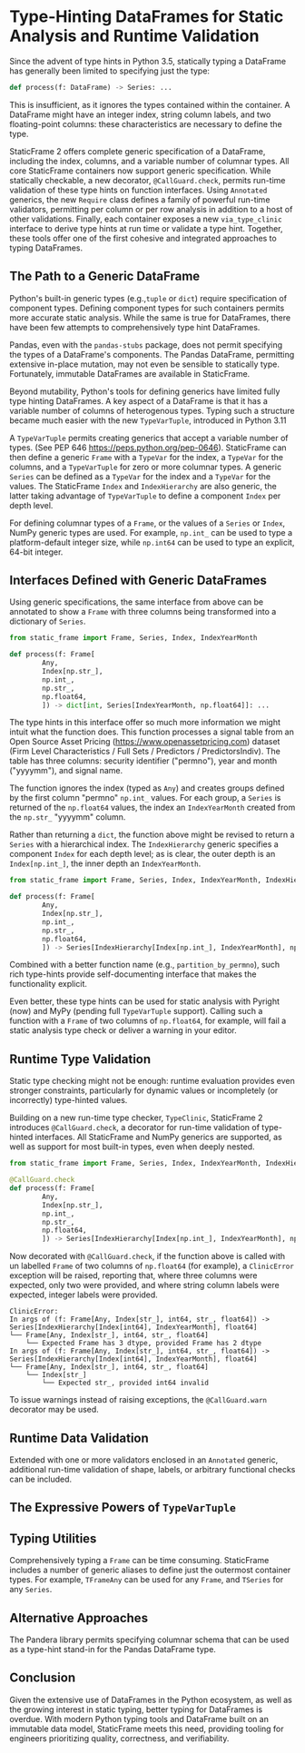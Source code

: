 

# Type-Hinting DataFrames for Static Analysis and Runtime Validation


Since the advent of type hints in Python 3.5, statically typing a DataFrame has generally been limited to specifying just the type:

```python
def process(f: DataFrame) -> Series: ...
```

This is insufficient, as it ignores the types contained within the container. A DataFrame might have an integer index, string column labels, and two floating-point columns: these characteristics are necessary to define the type.

StaticFrame 2 offers complete generic specification of a DataFrame, including the index, columns, and a variable number of columnar types. All core StaticFrame containers now support generic specification. While statically checkable, a new decorator, ``@CallGuard.check``, permits run-time validation of these type hints on function interfaces. Using ``Annotated`` generics, the new ``Require`` class defines a family of powerful run-time validators, permitting per column or per row analysis in addition to a host of other validations. Finally, each container exposes a new ``via_type_clinic`` interface to derive type hints at run time or validate a type hint. Together, these tools offer one of the first cohesive and integrated approaches to typing DataFrames.


## The Path to a Generic DataFrame

Python's built-in generic types (e.g.,``tuple`` or ``dict``) require specification of component types. Defining component types for such containers permits more accurate static analysis. While the same is true for DataFrames, there have been few attempts to comprehensively type hint DataFrames.

Pandas, even with the ``pandas-stubs`` package, does not permit specifying the types of a DataFrame's components. The Pandas DataFrame, permitting extensive in-place mutation, may not even be sensible to statically type. Fortunately, immutable DataFrames are available in StaticFrame.

Beyond mutability, Python's tools for defining generics have limited fully type hinting DataFrames. A key aspect of a DataFrame is that it has a variable number of columns of heterogenous types. Typing such a structure became much easier with the new ``TypeVarTuple``, introduced in Python 3.11

A ``TypeVarTuple`` permits creating generics that accept a variable number of types. (See PEP 646 https://peps.python.org/pep-0646). StaticFrame can then define a generic ``Frame`` with a ``TypeVar`` for the index, a ``TypeVar`` for the columns, and a ``TypeVarTuple`` for zero or more columnar types. A generic ``Series`` can be defined as a ``TypeVar`` for the index and a ``TypeVar`` for the values. The StaticFrame ``Index`` and ``IndexHierarchy`` are also generic, the latter taking advantage of ``TypeVarTuple`` to define a component ``Index`` per depth level.

For defining columnar types of a ``Frame``, or the values of a ``Series`` or ``Index``, NumPy generic types are used. For example, ``np.int_`` can be used to type a platform-default integer size, while ``np.int64`` can be used to type an explicit, 64-bit integer.


## Interfaces Defined with Generic DataFrames

Using generic specifications, the same interface from above can be annotated to show a ``Frame`` with three columns being transformed into a dictionary of ``Series``.

```python
from static_frame import Frame, Series, Index, IndexYearMonth

def process(f: Frame[
        Any,
        Index[np.str_],
        np.int_,
        np.str_,
        np.float64,
        ]) -> dict[int, Series[IndexYearMonth, np.float64]]: ...
```

The type hints in this interface offer so much more information we might intuit what the function does. This function processes a signal table from an Open Source Asset Pricing (https://www.openassetpricing.com) dataset (Firm Level Characteristics / Full Sets / Predictors / PredictorsIndiv). The table has three columns: security identifier ("permno"), year and month ("yyyymm"), and signal name.

The function ignores the index (typed as ``Any``) and creates groups defined by the first column "permno" ``np.int_`` values. For each group, a ``Series`` is returned of the ``np.float64`` values, the index an ``IndexYearMonth`` created from the ``np.str_`` "yyyymm" column.

Rather than returning a ``dict``, the function above might be revised to return a ``Series`` with a hierarchical index. The ``IndexHierarchy`` generic specifies a component ``Index`` for each depth level; as is clear, the outer depth is an ``Index[np.int_]``, the inner depth an ``IndexYearMonth``.

```python
from static_frame import Frame, Series, Index, IndexYearMonth, IndexHierarchy

def process(f: Frame[
        Any,
        Index[np.str_],
        np.int_,
        np.str_,
        np.float64,
        ]) -> Series[IndexHierarchy[Index[np.int_], IndexYearMonth], np.float64]: ...
```

Combined with a better function name (e.g., ``partition_by_permno``), such rich type-hints provide self-documenting interface that makes the functionality explicit.

Even better, these type hints can be used for static analysis with Pyright (now) and MyPy (pending full ``TypeVarTuple`` support). Calling such a function with a ``Frame`` of two columns of ``np.float64``, for example, will fail a static analysis type check or deliver a warning in your editor.


## Runtime Type Validation

Static type checking might not be enough: runtime evaluation provides even stronger constraints, particularly for dynamic values or incompletely (or incorrectly) type-hinted values.

Building on a new run-time type checker, ``TypeClinic``, StaticFrame 2 introduces ``@CallGuard.check``, a decorator for run-time validation of type-hinted interfaces. All StaticFrame and NumPy generics are supported, as well as support for most built-in types, even when deeply nested.

```python
from static_frame import Frame, Series, Index, IndexYearMonth, IndexHierarchy, CallGuard

@CallGuard.check
def process(f: Frame[
        Any,
        Index[np.str_],
        np.int_,
        np.str_,
        np.float64,
        ]) -> Series[IndexHierarchy[Index[np.int_], IndexYearMonth], np.float64]: ...
```

Now decorated with ``@CallGuard.check``, if the function above is called with un labelled ``Frame`` of two columns of ``np.float64`` (for example), a ``ClinicError`` exception will be raised, reporting that, where three columns were expected, only two were provided, and where string column labels were expected, integer labels were provided.

<!-- f = Frame(np.random.rand(20).reshape(10,2)) -->

```
ClinicError:
In args of (f: Frame[Any, Index[str_], int64, str_, float64]) -> Series[IndexHierarchy[Index[int64], IndexYearMonth], float64]
└── Frame[Any, Index[str_], int64, str_, float64]
    └── Expected Frame has 3 dtype, provided Frame has 2 dtype
In args of (f: Frame[Any, Index[str_], int64, str_, float64]) -> Series[IndexHierarchy[Index[int64], IndexYearMonth], float64]
└── Frame[Any, Index[str_], int64, str_, float64]
    └── Index[str_]
        └── Expected str_, provided int64 invalid
```

To issue warnings instead of raising exceptions, the ``@CallGuard.warn`` decorator may be used.



## Runtime Data Validation


Extended with one or more validators enclosed in an `Annotated` generic, additional run-time validation of shape, labels, or arbitrary functional checks can be included.


## The Expressive Powers of ``TypeVarTuple``



## Typing Utilities

Comprehensively typing a ``Frame`` can be time consuming. StaticFrame includes a number of generic aliases to define just the outermost container types. For example, ``TFrameAny`` can be used for any ``Frame``, and ``TSeries`` for any ``Series``.



## Alternative Approaches

The Pandera library permits specifying columnar schema that can be used as a type-hint stand-in for the Pandas DataFrame type.


## Conclusion

Given the extensive use of DataFrames in the Python ecosystem, as well as the growing interest in static typing, better typing for DataFrames is overdue. With modern Python typing tools and DataFrame built on an immutable data model, StaticFrame meets this need, providing tooling for engineers prioritizing quality, correctness, and verifiability.



